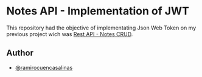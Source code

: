 # Notes API - Implementation of JWT

This repository had the objective of implementating Json Web Token on my previous project wich was [Rest API - Notes CRUD](https://github.com/RamiroCuenca/go-rest-notesApi).


## Author

- [@ramirocuencasalinas](https://www.linkedin.com/in/ramiro-cuenca-salinas/)
